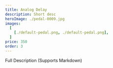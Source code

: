 ```yaml
---
title: Analog Delay
description: Short desc
heroImage: ./pedal-0009.jpg
images:
  [
    [./default-pedal.png, ./default-pedal.png],
  ]
price: 350
order: 3
---
```


Full Description 
(Supports Markdown)
